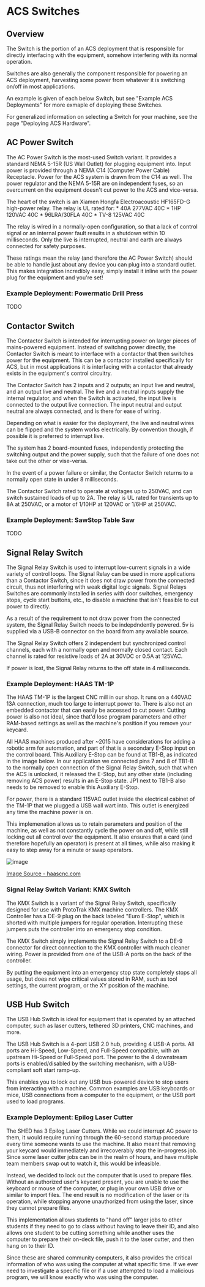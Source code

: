 # ACS Switches

## Overview

The Switch is the portion of an ACS deployment that is responsible for directly interfacing with the equipment, somehow interfering with its normal operation.

Switches are also generally the component responsible for powering an ACS deployment, harvesting some power from whatever it is switching on/off in most applications.

An example is given of each below Switch, but see "Example ACS Deployments" for more exmaple of deploying these Switches.

For generalized information on selecting a Switch for your machine, see the page "Deploying ACS Hardware".

## AC Power Switch

The AC Power Switch is the most-used Switch variant. It provides a standard NEMA 5-15R (US Wall Outlet) for plugging equipment into. Input power is provided through a NEMA C14 (Computer Power Cable) Receptacle. Power for the ACS system is drawn from the C14 as well. The power regulator and the NEMA 5-15R are on independent fuses, so an overcurrent on the equipment doesn't cut power to the ACS and vice-versa. 

The heart of the switch is an Xiamen Hongfa Electroacoustic HF165FD-G high-power relay. The relay is UL rated for:
    * 40A 277VAC 40C
    * 1HP 120VAC 40C
    * 96LRA/30FLA 40C
    * TV-8 125VAC 40C

The relay is wired in a normally-open configuration, so that a lack of control signal or an internal power fault results in a shutdown within 10 milliseconds. Only the live is interrupted, neutral and earth are always connected for safety purposes. 

These ratings mean the relay (and therefore the AC Power Switch) should be able to handle just about any device you can plug into a standard outlet. This makes integration incredibly easy, simply install it inline with the power plug for the equipment and you're set!

### Example Deployment: Powermatic Drill Press

TODO

## Contactor Switch

The Contactor Switch is intended for interrupting power on larger pieces of mains-powered equipment. Instead of switchng power directly, the Contactor Switch is meant to interface with a contactor that then switches power for the equipment. This can be a contactor installed specifically for ACS, but in most applications it is interfacing with a contactor that already exists in the equipment's control circuitry.

The Contactor Switch has 2 inputs and 2 outputs; an input live and neutral, and an output live and neutral. The live and a neutral inputs supply the internal regulator, and when the Switch is activated, the input live is connected to the output live connection. The input neutral and output neutral are always connected, and is there for ease of wiring.

Depending on what is easier for the deployment, the live and neutral wires can be flipped and the system works electrically. By convention though, if possible it is preferred to interrupt live. 

The system has 2 board-mounted fuses, independently protecting the switching output and the power supply, such that the failure of one does not take out the other or vise-versa. 

In the event of a power failure or similar, the Contactor Switch returns to a normally open state in under 8 milliseconds.

The Contactor Switch rated to operate at voltages up to 250VAC, and can switch sustained loads of up to 2A. The relay is UL rated for transients up to 8A at 250VAC, or a motor of 1/10HP at 120VAC or 1/6HP at 250VAC.

### Example Deployment: SawStop Table Saw

TODO

## Signal Relay Switch

The Signal Relay Switch is used to interrupt low-current signals in a wide variety of control loops. The Signal Relay can be used in more applications than a Contactor Switch, since it does not draw power from the connected circuit, thus not interfering with weak digital logic signals. Signal Relays Switches are commonly installed in series with door switches, emergency stops, cycle start buttons, etc., to disable a machine that isn't feasible to cut power to directly. 

As a result of the requirement to not draw power from the connected system, the Signal Relay Switch needs to be indepdndently powered. 5v is supplied via a USB-B connector on the board from any available source. 

The Signal Relay Switch offers 2 independent but synchronized control channels, each with a normally open and normally closed contact. Each channel is rated for resistive loads of 2A at 30VDC or 0.5A at 125VAC.

If power is lost, the Signal Relay returns to the off state in 4 milliseconds.

### Example Deployment: HAAS TM-1P

The HAAS TM-1P is the largest CNC mill in our shop. It runs on a 440VAC 13A connection, much too large to interrupt power to. There is also not an embedded contactor that can easily be accessed to cut power. Cutting power is also not ideal, since that'd lose program parameters and other RAM-based settings as well as the machine's position if you remove your keycard. 

All HAAS machines produced after ~2015 have considerations for adding a robotic arm for automation, and part of that is a secondary E-Stop input on the control board. This Auxiliary E-Stop can be found at TB1-B, as indicated in the image below. In our application we connected pins 7 and 8 of TB1-B to the normally open connection of the Signal Relay Switch, such that when the ACS is unlocked, it released the E-Stop, but any other state (including removing ACS power) results in an E-Stop state. JP1 next to TB1-B also needs to be removed to enable this Auxiliary E-Stop.

For power, there is a standard 115VAC outlet inside the electrical cabinet of the TM-1P that we plugged a USB wall wart into. This outlet is energized any time the machine power is on. 

This implemenation allows us to retain parameters and position of the machine, as well as not constantly cycle the power on and off, while still locking out all control over the equipment. It also ensures that a card (and therefore hopefully an operator) is present at all times, while also making it easy to step away for a minute or swap operators. 

![image](https://github.com/user-attachments/assets/9f081e6a-f1bb-4b31-9dcd-9923ad0be0ef)

[Image Source - haascnc.com](https://www.haascnc.com/service/troubleshooting-and-how-to/reference-documents/robot-integration-aid---ngc.html)


### Signal Relay Switch Variant: KMX Switch

The KMX Switch is a variant of the Signal Relay Switch, specifically designed for use with ProtoTrak KMX machine controllers. The KMX Controller has a DE-9 plug on the back labeled "Euro E-Stop", which is shorted with multiple jumpers for regular operation. Interrupting these jumpers puts the controller into an emergency stop condition.

The KMX Switch simply implements the Signal Relay Switch to a DE-9 connector for direct connection to the KMX controller with much cleaner wiring. Power is provided from one of the USB-A ports on the back of the controller.

By putting the equipment into an emergency stop state completely stops all usage, but does not wipe critical values stored in RAM, such as tool settings, the current program, or the XY position of the machine. 

## USB Hub Switch

The USB Hub Switch is ideal for equipment that is operated by an attached computer, such as laser cutters, tethered 3D printers, CNC machines, and more.

The USB Hub Switch is a 4-port USB 2.0 hub, providing 4 USB-A ports. All ports are Hi-Speed, Low-Speed, and Full-Speed compatible, with an upstream Hi-Speed or Full-Speed port. The power to the 4 downstream ports is enabled/disabled by the switching mechanism, with a USB-compliant soft start ramp-up. 

This enables you to lock out any USB bus-powered device to stop users from interacting with a machine. Common examples are USB keyboards or mice, USB connections from a computer to the equipment, or the USB port used to load programs. 

### Example Deployment: Epilog Laser Cutter

The SHED has 3 Epilog Laser Cutters. While we could interrupt AC power to them, it would require running through the 60-second startup procedure every time someone wants to use the machine. It also meant that removing your keycard would immediately and irrecoverably stop the in-progress job. Since some laser cutter jobs can be in the realm of hours, and have multiple team members swap out to watch it, this would be infeasible. 

Instead, we decided to lock out the computer that is used to prepare files. Without an authorized user's keycard present, you are unable to use the keyboard or mouse of the computer, or plug in your own USB drive or similar to import files. The end result is no modification of the laser or its operation, while stopping anyone unauthorized from using the laser, since they cannot prepare files.

This implementation allows students to "hand off" larger jobs to other students if they need to go to class without having to leave their ID, and also allows one student to be cutting something while another uses the computer to prepare their on-deck file, push it to the laser cutter, and then hang on to their ID.

Since these are shared community computers, it also provides the critical information of who was using the computer at what specific time. If we ever need to investigate a specific file or if a user attempted to load a malicious program, we will know exactly who was using the computer. 
